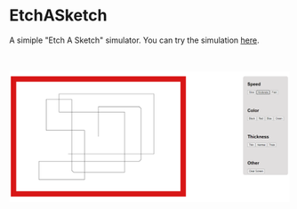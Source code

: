 # EtchASketch

A simiple "Etch A Sketch" simulator. You can try the simulation [here](https://etchio.netlify.app/).

<br>
<br>
<img src="photos/page.png">
